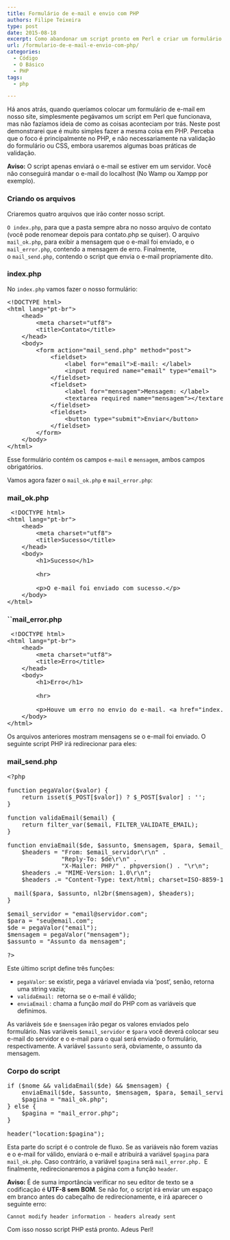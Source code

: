 ```yaml
---
title: Formulário de e-mail e envio com PHP
authors: Filipe Teixeira
type: post
date: 2015-08-18
excerpt: Como abandonar um script pronto em Perl e criar um formulário de envio de e-mail simples com PHP.
url: /formulario-de-e-mail-e-envio-com-php/
categories:
  - Código
  - O Básico
  - PHP
tags:
  - php

---
```

Há anos atrás, quando queríamos colocar um formulário de e-mail em nosso site, simplesmente pegávamos um script em Perl que funcionava, mas não fazíamos ideia de como as coisas aconteciam por trás. Neste post demonstrarei que é muito simples fazer a mesma coisa em PHP. Perceba que o foco é principalmente no PHP, e não necessariamente na validação do formulário ou CSS, embora usaremos algumas boas práticas de validação.

**Aviso:** O script apenas enviará o e-mail se estiver em um servidor. Você não conseguirá mandar o e-mail do localhost (No Wamp ou Xampp por exemplo).

### Criando os arquivos

Criaremos quatro arquivos que irão conter nosso script.

`O index.php`, para que a pasta sempre abra no nosso arquivo de contato (você pode renomear depois para contato.php se quiser). O arquivo `mail_ok.php`, para exibir a mensagem que o e-mail foi enviado, e o `mail_error.php`, contendo a mensagem de erro. Finalmente, o `mail_send.php`, contendo o script que envia o e-mail propriamente dito.

### index.php

No `index.php` vamos fazer o nosso formulário:

<pre class="lang-html prettyprint linenums">&lt;!DOCTYPE html&gt;
&lt;html lang="pt-br"&gt;
    &lt;head&gt;
        &lt;meta charset="utf8"&gt;
        &lt;title&gt;Contato&lt;/title&gt;
    &lt;/head&gt;
    &lt;body&gt;
        &lt;form action="mail_send.php" method="post"&gt;
            &lt;fieldset&gt;
                &lt;label for="email"&gt;E-mail: &lt;/label&gt;
                &lt;input required name="email" type="email"&gt;
            &lt;/fieldset&gt;
            &lt;fieldset&gt;
                &lt;label for="mensagem"&gt;Mensagem: &lt;/label&gt;
                &lt;textarea required name="mensagem"&gt;&lt;/textarea&gt;
            &lt;/fieldset&gt;
            &lt;fieldset&gt;
                &lt;button type="submit"&gt;Enviar&lt;/button&gt;
            &lt;/fieldset&gt;
        &lt;/form&gt;
    &lt;/body&gt;
&lt;/html&gt;</pre>

Esse formulário contém os campos `e-mail` e `mensagem`, ambos campos obrigatórios.

Vamos agora fazer o `mail_ok.php` e `mail_error.php`:

### mail_ok.php

<pre class="lang-html prettyprint linenums"> &lt;!DOCTYPE html&gt;
&lt;html lang="pt-br"&gt;
    &lt;head&gt;
        &lt;meta charset="utf8"&gt;
        &lt;title&gt;Sucesso&lt;/title&gt;
    &lt;/head&gt;
    &lt;body&gt;
        &lt;h1&gt;Sucesso&lt;/h1&gt;
        
        &lt;hr&gt;
        
        &lt;p&gt;O e-mail foi enviado com sucesso.&lt;/p&gt;
    &lt;/body&gt;
&lt;/html&gt;</pre>

### ``mail_error.php

<pre class="lang-html prettyprint linenums"> &lt;!DOCTYPE html&gt;
&lt;html lang="pt-br"&gt;
    &lt;head&gt;
        &lt;meta charset="utf8"&gt;
        &lt;title&gt;Erro&lt;/title&gt;
    &lt;/head&gt;
    &lt;body&gt;
        &lt;h1&gt;Erro&lt;/h1&gt;
        
        &lt;hr&gt;
        
        &lt;p&gt;Houve um erro no envio do e-mail. &lt;a href="index.php"&gt;Tentar novamente&lt;/a&gt;.&lt;/p&gt;
    &lt;/body&gt;
&lt;/html&gt;</pre>

Os arquivos anteriores mostram mensagens se o e-mail foi enviado. O seguinte script PHP irá redirecionar para eles:

### mail_send.php

<pre class="lang_php prettyprint linenums">&lt;?php

function pegaValor($valor) {
    return isset($_POST[$valor]) ? $_POST[$valor] : '';
}

function validaEmail($email) {
    return filter_var($email, FILTER_VALIDATE_EMAIL);
}

function enviaEmail($de, $assunto, $mensagem, $para, $email_servidor) {
    $headers = "From: $email_servidor\r\n" .
               "Reply-To: $de\r\n" .
               "X-Mailer: PHP/" . phpversion() . "\r\n";
    $headers .= "MIME-Version: 1.0\r\n";
    $headers .= "Content-Type: text/html; charset=ISO-8859-1\r\n";
  
  mail($para, $assunto, nl2br($mensagem), $headers);
}

$email_servidor = "email@servidor.com";
$para = "seu@email.com";
$de = pegaValor("email");
$mensagem = pegaValor("mensagem");
$assunto = "Assunto da mensagem";

?&gt;</pre>

Este último script define três funções:

  * `pegaValor`: se existir, pega a váriavel enviada via &#8216;post&#8217;, senão, retorna uma string vazia;
  * `validaEmail: `retorna se o e-mail é válido;
  * `enviaEmail` : chama a função _mail_ do PHP com as variáveis que definimos.

As variáveis `$de` e `$mensagem` irão pegar os valores enviados pelo formulário. Nas variáveis `$email_servidor` e `$para` você deverá colocar seu e-mail do servidor e o e-mail para o qual será enviado o formulário, respectivamente. A variável `$assunto` será, obviamente, o assunto da mensagem.

### Corpo do script

<pre class="lang_php prettyprint linenums">if ($nome && validaEmail($de) && $mensagem) {
    enviaEmail($de, $assunto, $mensagem, $para, $email_servidor);
    $pagina = "mail_ok.php";
} else {
    $pagina = "mail_error.php";
}

header("location:$pagina");</pre>

Esta parte do script é o controle de fluxo. Se as variáveis não forem vazias e o e-mail for válido, enviará o e-mail e atribuirá a variável `$pagina` para `mail_ok.php`. Caso contrário, a variável `$pagina` será `mail_error.php. `E finalmente, redirecionaremos a página com a função `header`.

**Aviso:** É de suma importância verificar no seu editor de texto se a codificação é **UTF-8 sem BOM**. Se não for, o script irá enviar um espaço em branco antes do cabeçalho de redirecionamente, e irá aparecer o seguinte erro:

`Cannot modify header information - headers already sent`

Com isso nosso script PHP está pronto. Adeus Perl!